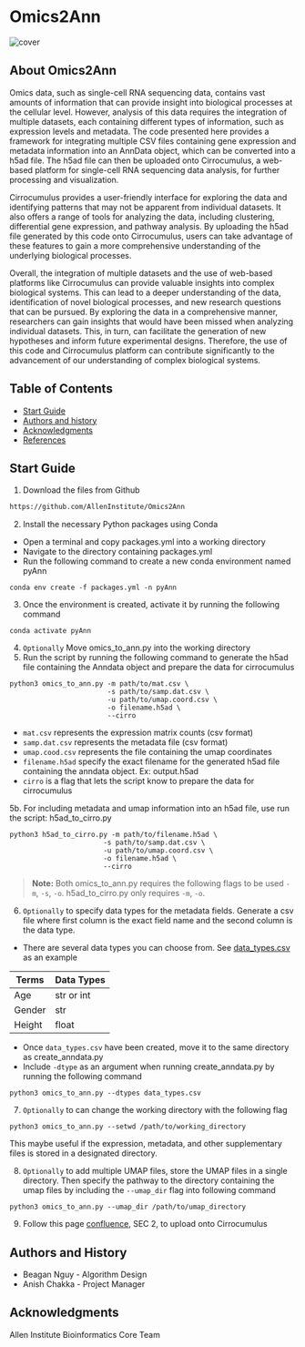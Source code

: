 Omics2Ann
=================================================
![cover](images)

## About Omics2Ann
Omics data, such as single-cell RNA sequencing data, contains vast amounts of information that can provide insight into biological processes at the cellular level. However, analysis of this data requires the integration of multiple datasets, each containing different types of information, such as expression levels and metadata. The code presented here provides a framework for integrating multiple CSV files containing gene expression and metadata information into an AnnData object, which can be converted into a h5ad file. The h5ad file can then be uploaded onto Cirrocumulus, a web-based platform for single-cell RNA sequencing data analysis, for further processing and visualization.

Cirrocumulus provides a user-friendly interface for exploring the data and identifying patterns that may not be apparent from individual datasets. It also offers a range of tools for analyzing the data, including clustering, differential gene expression, and pathway analysis. By uploading the h5ad file generated by this code onto Cirrocumulus, users can take advantage of these features to gain a more comprehensive understanding of the underlying biological processes.

Overall, the integration of multiple datasets and the use of web-based platforms like Cirrocumulus can provide valuable insights into complex biological systems. This can lead to a deeper understanding of the data, identification of novel biological processes, and new research questions that can be pursued. By exploring the data in a comprehensive manner, researchers can gain insights that would have been missed when analyzing individual datasets. This, in turn, can facilitate the generation of new hypotheses and inform future experimental designs. Therefore, the use of this code and Cirrocumulus platform can contribute significantly to the advancement of our understanding of complex biological systems.

Table of Contents
-----------------
* [Start Guide](#Start-Guide)
* [Authors and history](#authors-and-history)
* [Acknowledgments](#Acknowledgments)
* [References](#references)

## Start Guide
1. Download the files from Github
```bash
https://github.com/AllenInstitute/Omics2Ann
```
2. Install the necessary Python packages using Conda
  - Open a terminal and copy packages.yml into a working directory
  - Navigate to the directory containing packages.yml
  - Run the following command to create a new conda environment named pyAnn
```
conda env create -f packages.yml -n pyAnn
```
3. Once the environment is created, activate it by running the following command
```
conda activate pyAnn
```
4. `Optionally` Move omics_to_ann.py into the working directory 
5. Run the script by running the following command to generate the h5ad file containing the Anndata object and prepare the data for cirrocumulus
```
python3 omics_to_ann.py -m path/to/mat.csv \
                        -s path/to/samp.dat.csv \
                        -u path/to/umap.coord.csv \ 
                        -o filename.h5ad \
                        --cirro
```
- `mat.csv` represents the expression matrix counts (csv format)
- `samp.dat.csv` represents the metadata file (csv format)
- `umap.cood.csv` represents the file containing the umap coordinates
- `filename.h5ad` specify the exact filename for the generated h5ad file containing the anndata object. Ex: output.h5ad
- `cirro` is a flag that lets the script know to prepare the data for cirrocumulus

5b. For including metadata and umap information into an h5ad file, use run the script: h5ad_to_cirro.py
```
python3 h5ad_to_cirro.py -m path/to/filename.h5ad \
                       -s path/to/samp.dat.csv \
                       -u path/to/umap.coord.csv \ 
                       -o filename.h5ad \
                       --cirro
```
> **Note:** Both omics_to_ann.py requires the following flags to be used `-m`, `-s`, `-o`. h5ad_to_cirro.py only requires `-m`, `-o`.
6. `Optionally` to specify data types for the metadata fields. Generate a csv file where first column is the exact field name and the second column is the data type.
* There are several data types you can choose from. See [data_types.csv](https://github.com/beagan-svg/Omics2Ann/blob/main/data_types.csv) as an example

| Terms         | Data Types    |
| ------------- | ------------- |
| Age           | str or int    |
| Gender        | str           |
| Height        | float         |
* Once `data_types.csv` have been created, move it to the same directory as create_anndata.py
* Include `-dtype` as an argument when running create_anndata.py by running the following command
```
python3 omics_to_ann.py --dtypes data_types.csv
```
7. `Optionally` to can change the working directory with the following flag
```
python3 omics_to_ann.py --setwd /path/to/working_directory
```
This maybe useful if the expression, metadata, and other supplementary files is stored in a designated directory.

8. `Optionally` to add multiple UMAP files, store the UMAP files in a single directory. Then specify the pathway to the directory containing the umap files by including the `--umap_dir` flag into following command
```
python3 omics_to_ann.py --umap_dir /path/to/umap_directory
```
9. Follow this page [confluence](http://confluence.corp.alleninstitute.org/pages/viewpage.action?spaceKey=BIOIN&title=Cirrocumulus), SEC 2, to upload onto Cirrocumulus

## Authors and History

* Beagan Nguy - Algorithm Design
* Anish Chakka - Project Manager

## Acknowledgments

Allen Institute Bioinformatics Core Team

